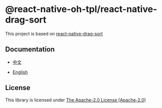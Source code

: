 # @react-native-oh-tpl/react-native-drag-sort

This project is based on [react-native-drag-sort](https://github.com/mochixuan/react-native-drag-sort)

## Documentation

- [中文](https://gitee.com/react-native-oh-library/usage-docs/blob/master/zh-cn/react-native-drag-sort.md)

- [English](https://gitee.com/react-native-oh-library/usage-docs/blob/master/en/react-native-drag-sort.md)

## License

This library is licensed under [The Apache-2.0 License (Apache-2.0)](https://github.com/mochixuan/react-native-drag-sort/blob/master/LICENSE)
